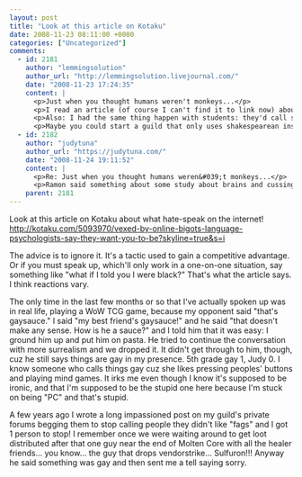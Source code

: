 ```yaml
---
layout: post
title: "Look at this article on Kotaku"
date: 2008-11-23 08:11:00 +0000
categories: ["Uncategorized"]
comments:
  - id: 2181
    author: "lemmingsolution"
    author_url: "http://lemmingsolution.livejournal.com/"
    date: "2008-11-23 17:24:35"
    content: |
      <p>Just when you thought humans weren't monkeys...</p>
      <p>I read an article (of course I can't find it to link now) about how animals sometimes have a warning call they use when they see a predator (think of squirrels making that chattering noise). Since animals use this type of call only when they see a predator but are safe from it, science thinks it's a way of annoying and intimidating the predator and reducing its chances of getting ANY prey from that area. (Basically, "you can't get me, ha ha ha ha ha") Anyway, at the end of the article it mentioned that this behavior was analagous in the brain to when humans cuss (like at a bad driver or an opponent in sports). This sounds like something really similar. </p>
      <p>Also: I had the same thing happen with students: they'd call stuff gay and then say that it wasn't gay "like THAT." They see it as a generic put down like how we call things "lame" and we don't mean to insult the disabled. We dealt with this by saying that we never wanted students to use "gay" as a put down, period, b/c people might think it was "like THAT" even if it wasn't. Because it is. But it's hard to reason with people about what words mean or don't mean, seeing as how words mean what we all agree they mean, haha! </p>
      <p>Maybe you could start a guild that only uses shakespearean insults like "toe licker." </p>
  - id: 2182
    author: "judytuna"
    author_url: "https://judytuna.com/"
    date: "2008-11-24 19:11:52"
    content: |
      <p>Re: Just when you thought humans weren&#039;t monkeys...</p>
      <p>Ramon said something about some study about brains and cussing that suggested we had to cuss in order to let out aggression, so that we won't do anything ACTUALLY aggressive, like punch a dude. Like it might be a necessary impulse, and it reduces violence or something. He said this in the context of Eudemonia's "no swearing" rule, when it was new, but then he immediately amended it with "one could argue that these adolescents are shooting each other with machine guns ingame, so they're taking out their aggression anyway."</p>
    parent: 2181
---
```


Look at this article on Kotaku about what hate-speak on the internet! http://kotaku.com/5093970/vexed-by-online-bigots-language-psychologists-say-they-want-you-to-be?skyline=true&s=i

The advice is to ignore it. It's a tactic used to gain a competitive advantage. Or if you must speak up, which'll only work in a one-on-one situation, say something like "what if I told you I were black?" That's what the article says. I think reactions vary.

The only time in the last few months or so that I've actually spoken up was in real life, playing a WoW TCG game, because my opponent said "that's gaysauce." I said "my best friend's gaysauce!" and he said "that doesn't make any sense. How is he a sauce?" and I told him that it was easy: I ground him up and put him on pasta. He tried to continue the conversation with more surrealism and we dropped it. It didn't get through to him, though, cuz he still says things are gay in my presence. 5th grade gay 1, Judy 0. I know someone who calls things gay cuz she likes pressing peoples' buttons and playing mind games. It irks me even though I know it's supposed to be ironic, and that I'm supposed to be the stupid one here because I'm stuck on being "PC" and that's stupid.

A few years ago I wrote a long impassioned post on my guild's private forums begging them to stop calling people they didn't like "fags" and I got 1 person to stop! I remember once we were waiting around to get loot distributed after that one guy near the end of Molten Core with all the healer friends... you know... the guy that drops vendorstrike... Sulfuron!!! Anyway he said something was gay and then sent me a tell saying sorry.